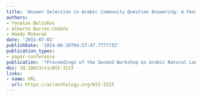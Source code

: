 ```yaml
---
title: 'Answer Selection in Arabic Community Question Answering: A Feature-Rich Approach'
authors:
- Yonatan Belinkov
- Alberto Barrón-Cedeño
- Hamdy Mubarak
date: '2015-07-01'
publishDate: '2024-06-26T04:57:47.777773Z'
publication_types:
- paper-conference
publication: '*Proceedings of the Second Workshop on Arabic Natural Language Processing*'
doi: 10.18653/v1/W15-3223
links:
- name: URL
  url: https://aclanthology.org/W15-3223
---
```

